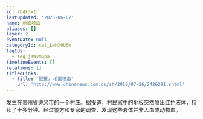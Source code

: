 ```yaml
---
id: 7b4k3xtr
lastUpdated: '2025-06-07'
name: 地面喷血
aliases: []
layer: 2
eventDate: null
categoryId: cat_LwNX9U6m
tagIds:
  - tag_jKWvm6pa
timelineEvents: []
relations: []
titledLinks:
  - title: '链接: 地面喷血'
    url: 'http://www.chinanews.com.cn/sh/2010/07-26/2426291.shtml'
---
```

发生在贵州省遵义市的一个村庄。据报道，村民家中的地板突然喷出红色液体，持续了十多分钟。经过警方和专家的调查，发现这些液体并非人血或动物血。
